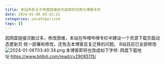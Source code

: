 ```yaml
---
title: 本站所有关于网盘链接的内容即将切换为博客专栏
date: 2024-01-06 03:41:21
categories: uncategorized
tags: []
---
```

因网盘链接次数过多，修改困难，本站在哔哩哔哩专栏中建设一个资源下载页面动态更新页
统一部署和修改，还免去本博客反复迁移的问题。
B站目前已全部修改
![2024-01-06T03:40:34.png][1]
本博客即将也改成如下字样:
网盘下载地址:https://www.bilibili.com/read/cv29085115/

  [1]: https://images.nuoyis.net/blog/typecho/uploads/2024/01/276928861.png